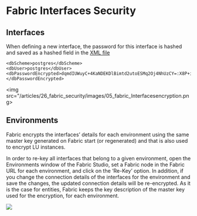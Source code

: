 # **Fabric Interfaces Security** 



## Interfaces 

When defining a new interface, the password for this interface is hashed and saved as a hashed field in the [XML file](/articles/25_environments/04_offline_deployment.md#xml-file-example)  

``` 
<dbScheme>postgres</dbScheme>
<dbUser>postgres</dbUser>
<dbPasswordEncrypted>dqmdIUWuyC+4KaNDEKDlBimtd2utoESMq2Oj4NhUzCY=:X8P+ihKPTG2WuwfX0xztOPSS3lDLrr7Y+UrkzjkHf/c=</dbPasswordEncrypted>
```

<img src="/articles/26_fabric_security/images/05_fabric_Interfacesencryption.png>

## Environments

Fabric encrypts the interfaces’ details for each environment using the same master key generated on Fabric start (or regenerated) and that is also used to encrypt LU instances. 

In order to re-key all interfaces that belong to a given environment, open the Environments window of the Fabric Studio, set a Fabric node in the Fabric URL for each environment, 
and click on the ‘Re-Key’ option.
In addition, if you change the connection details of the interfaces for the environment and save the changes, the updated connection details will be re-encrypted.
As it is the case for entities, Fabric keeps the key description of the master key used for the encryption, for each environment.


<img src="/articles/26_fabric_security/images/06_fabric_envEncryption.PNG">
